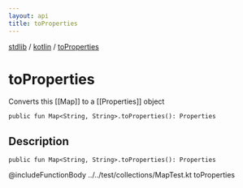 ```yaml
---
layout: api
title: toProperties
---
```

[stdlib](../index.md) / [kotlin](index.md) / [toProperties](toProperties.md)

# toProperties
Converts this [[Map]] to a [[Properties]] object
```
public fun Map<String, String>.toProperties(): Properties
```
## Description
```
public fun Map<String, String>.toProperties(): Properties
```
@includeFunctionBody ../../test/collections/MapTest.kt toProperties

